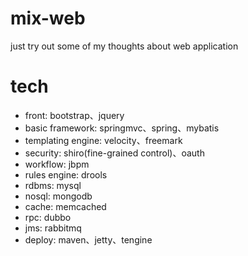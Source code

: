 mix-web 
=======
just try out some of my thoughts about web application 

tech 
=======
- front: bootstrap、jquery 
- basic framework: springmvc、spring、mybatis 
- templating engine: velocity、freemark 
- security: shiro(fine-grained control)、oauth 
- workflow: jbpm 
- rules engine: drools 
- rdbms: mysql 
- nosql: mongodb 
- cache: memcached 
- rpc: dubbo 
- jms: rabbitmq 
- deploy: maven、jetty、tengine 
